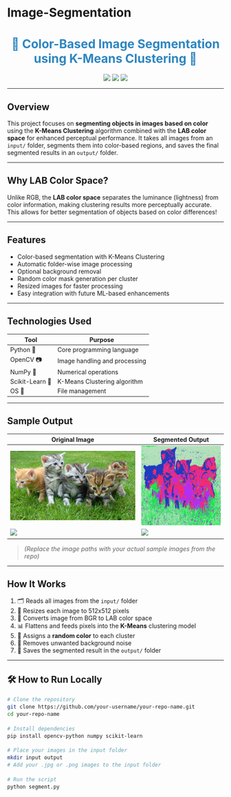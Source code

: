 # Image-Segmentation
<h1 align="center" style="color:#2E86C1">🎯 Color-Based Image Segmentation using K-Means Clustering 🎯</h1>

<p align="center">
  <img src="https://img.shields.io/badge/Language-Python-blue?style=for-the-badge">
  <img src="https://img.shields.io/badge/OpenCV-4.x-red?style=for-the-badge">
  <img src="https://img.shields.io/badge/Scikit--Learn-yellow?style=for-the-badge">
</p>

---

##  Overview

This project focuses on **segmenting objects in images based on color** using the **K-Means Clustering** algorithm combined with the **LAB color space** for enhanced perceptual performance. It takes all images from an `input/` folder, segments them into color-based regions, and saves the final segmented results in an `output/` folder.

---

##  Why LAB Color Space?

Unlike RGB, the **LAB color space** separates the luminance (lightness) from color information, making clustering results more perceptually accurate. This allows for better segmentation of objects based on color differences!

---

##  Features

-  Color-based segmentation with K-Means Clustering  
-  Automatic folder-wise image processing  
-  Optional background removal  
-  Random color mask generation per cluster  
-  Resized images for faster processing  
-  Easy integration with future ML-based enhancements

---

##  Technologies Used

| Tool         | Purpose                         |
|--------------|---------------------------------|
| Python 🐍     | Core programming language       |
| OpenCV 📷     | Image handling and processing   |
| NumPy 🔢      | Numerical operations            |
| Scikit-Learn 🤖 | K-Means Clustering algorithm   |
| OS 📂         | File management                 |

---

##  Sample Output

| Original Image | Segmented Output |
|----------------|------------------|
| ![](input/img4.jpg) | ![](output/output_img4.jpg) |
| ![](input/img5.jpg) | ![](output/output_sample2.jpg) |

> *(Replace the image paths with your actual sample images from the repo)*

---

##  How It Works

1. 🗂️ Reads all images from the `input/` folder  
2. 📏 Resizes each image to 512x512 pixels  
3. 🌈 Converts image from BGR to LAB color space  
4. 📊 Flattens and feeds pixels into the **K-Means** clustering model  
5. 🎨 Assigns a **random color** to each cluster  
6. 🧽 Removes unwanted background noise  
7. 💾 Saves the segmented result in the `output/` folder

---

## 🛠️ How to Run Locally

```bash
# Clone the repository
git clone https://github.com/your-username/your-repo-name.git
cd your-repo-name

# Install dependencies
pip install opencv-python numpy scikit-learn

# Place your images in the input folder
mkdir input output
# Add your .jpg or .png images to the input folder

# Run the script
python segment.py
